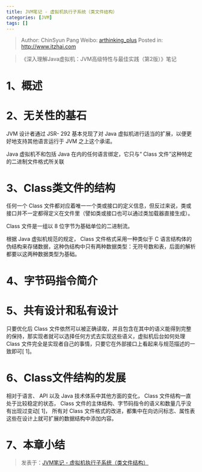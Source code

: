 ```yaml
---
title: JVM笔记 - 虚拟机执行子系统（类文件结构）
categories: [JVM]
tags: []
---
```


> Author: ChinSyun Pang
> Weibo: [arthinking_plus](http://weibo.com/arthinkingplus)
> Posted in: http://www.itzhai.com

> 《深入理解Java虚拟机：JVM高级特性与最佳实践（第2版）》笔记    

# 1、概述

# 2、无关性的基石
JVM 设计者通过 JSR- 292 基本兑现了对 Java 虚拟机进行适当的扩展，以便更好地支持其他语言运行于 JVM 之上这个承诺。

Java 虚拟机不和包括 Java 在内的任何语言绑定，它只与“ Class 文件”这种特定的二进制文件格式所关联
# 3、Class类文件的结构
任何一个 Class 文件都对应着唯一一个类或接口的定义信息，但反过来说，类或接口并不一定都得定义在文件里（譬如类或接口也可以通过类加载器直接生成）。

Class 文件是一组以 8 位字节为基础单位的二进制流。

根据 Java 虚拟机规范的规定， Class 文件格式采用一种类似于 C 语言结构体的伪结构来存储数据，这种伪结构中只有两种数据类型：无符号数和表，后面的解析都要以这两种数据类型为基础。
# 4、字节码指令简介

# 5、共有设计和私有设计
只要优化后 Class 文件依然可以被正确读取，并且包含在其中的语义能得到完整的保持，那实现者就可以选择任何方式去实现这些语义，虚拟机后台如何处理 Class 文件完全是实现者自己的事情，只要它在外部接口上看起来与规范描述的一致即可[ 1]。
# 6、Class文件结构的发展
相对于语言、 API 以及 Java 技术体系中其他方面的变化， Class 文件结构一直处于比较稳定的状态， Class 文件的主体结构、字节码指令的语义和数量几乎没有出现过变动[ 1]， 所有对 Class 文件格式的改进，都集中在向访问标志、属性表这些在设计上就可扩展的数据结构中添加内容。

# 7、本章小结

> 发表于：[JVM笔记 - 虚拟机执行子系统（类文件结构）](http://www.itzhai.com/jvm-executive-subsystem-class-structure.html "JVM笔记 - 虚拟机执行子系统（类文件结构）")

